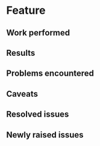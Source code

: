 # Feature

## Work performed

<!--- Concisely describe what was done, this will appear in the public changelog -->

## Results

<!--- Does this MR fully implement the new feature? If not why? Create and link new issues. -->

## Problems encountered

<!--- Explain problems that were encountered when implementing this MR -->

## Caveats

<!--- Any particular attention point with what you did? -->

## Resolved issues

<!--- List references to issues that this PR resolves -->

## Newly raised issues

<!--- List references to issues that where opened when creating this PR -->
